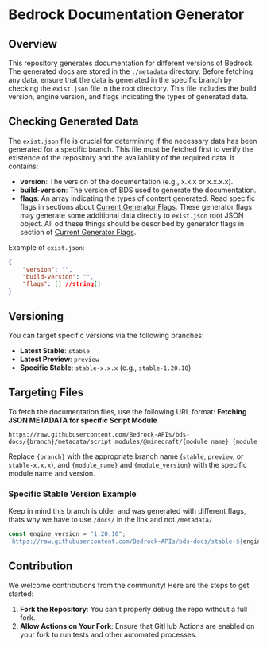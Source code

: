 # Bedrock Documentation Generator

## Overview
This repository generates documentation for different versions of Bedrock. The generated docs are stored in the `./metadata` directory. Before fetching any data, ensure that the data is generated in the specific branch by checking the `exist.json` file in the root directory. This file includes the build version, engine version, and flags indicating the types of generated data.

## Checking Generated Data
The `exist.json` file is crucial for determining if the necessary data has been generated for a specific branch. This file must be fetched first to verify the existence of the repository and the availability of the required data. It contains:
- **version**: The version of the documentation (e.g., x.x.x or x.x.x.x).
- **build-version**: The version of BDS used to generate the documentation.
- **flags**: An array indicating the types of content generated. Read specific flags in sections about [Current Generator Flags](#current-flags). These generator flags may generate some additional data directly to `exist.json` root JSON object. All od these things should be described by generator flags in section of [Current Generator Flags](#current-flags).

Example of `exist.json`:
```json
{
    "version": "",
    "build-version": "",
    "flags": [] //string[]
}
```

## Versioning
You can target specific versions via the following branches:
- **Latest Stable**: `stable`
- **Latest Preview**: `preview`
- **Specific Stable**: `stable-x.x.x` (e.g., `stable-1.20.10`)

## Targeting Files
To fetch the documentation files, use the following URL format:
**Fetching JSON METADATA for specific Script Module**
```
https://raw.githubusercontent.com/Bedrock-APIs/bds-docs/{branch}/metadata/script_modules/@minecraft/{module_name}_{module_version}.json
```
Replace `{branch}` with the appropriate branch name (`stable`, `preview`, or `stable-x.x.x`), and `{module_name}` and `{module_version}` with the specific module name and version.

### Specific Stable Version Example
Keep in mind this branch is older and was generated with different flags, thats why we have to use `/docs/` in the link and not `/metadata/`
```js
const engine_version = "1.20.10";
`https://raw.githubusercontent.com/Bedrock-APIs/bds-docs/stable-${engine_version}/docs/script_modules/@minecraft/server_1.2.0.json`;
```

## Contribution
We welcome contributions from the community! Here are the steps to get started:
1. **Fork the Repository**: You can't properly debug the repo without a full fork.
2. **Allow Actions on Your Fork**: Ensure that GitHub Actions are enabled on your fork to run tests and other automated processes.
